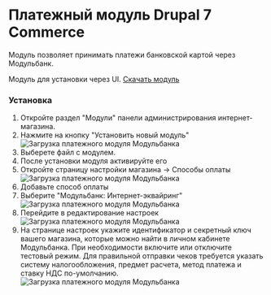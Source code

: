 # Платежный модуль Drupal 7 Commerce

Модуль позволяет принимать платежи банковской картой через Модульбанк.

Модуль для установки через UI. [Скачать модуль](https://github.com/modulbank-pay/modulbank-commerce/rreleases/latest/download/modulbank_drupal.zip)

### Установка

1. Откройте раздел "Модули" панели администрирования интернет-магазина.
2. Нажмите на кнопку "Установить новый модуль"
![Загрузка платежного модуля Модульбанка](https://modulbank-pay.github.io/screenshots/drupal7_commerce/1.png)
3. Выберете файл с модулем.
4. После установки модуля активируйте его
5. Откройте страницу настройки магазина -> Способы оплаты
![Загрузка платежного модуля Модульбанка](https://modulbank-pay.github.io/screenshots/drupal7_commerce/2.png)
6. Добавьте способ оплаты
7. Выберите "Модульбанк: Интернет-эквайринг"
![Загрузка платежного модуля Модульбанка](https://modulbank-pay.github.io/screenshots/drupal7_commerce/3.png)
8. Перейдите в редактирование настроек
![Загрузка платежного модуля Модульбанка](https://modulbank-pay.github.io/screenshots/drupal7_commerce/4.png)
7. На странице настроек укажите идентификатор и секретный ключ вашего магазина, которые можно найти в личном кабинете Модульбанка. При необходимости включите или отключите тестовый режим.
Для правильной отправки чеков требуется указать систему налогообложения, предмет расчета, метод платежа и ставку НДС по-умолчанию.
![Загрузка платежного модуля Модульбанка](https://modulbank-pay.github.io/screenshots/drupal7_commerce/5.png)
